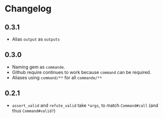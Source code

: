 # Changelog

## 0.3.1
- Alias `output` as `outputs`

## 0.3.0
- Naming gem as `commande`.
- Github require continues to work because `command` can be required.
- Aliases using `command/**` for all `commande/**`

## 0.2.1

- `assert_valid` and `refute_valid` take `*args`, to match `Command#call` (and thus `Command#valid?`)
